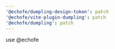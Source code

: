 ```yaml
---
'@echofe/dumpling-design-token': patch
'@echofe/vite-plugin-dumpling': patch
'@echofe/dumpling': patch
---
```


use @echofe
